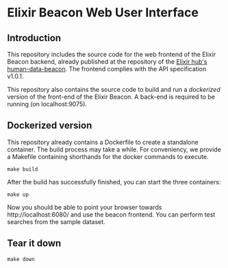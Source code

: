 # Elixir Beacon Web User Interface

## Introduction

This repository includes the source code for the web frontend of the Elixir Beacon backend, already published at the repository of the [Elixir hub's human-data-beacon](https://github.com/elixirhub/human-data-beacon). The frontend complies with the API specification v1.0.1.

This repository also contains the source code to build and run a _dockerized_ version of the front-end of the Elixir Beacon. A back-end is required to be running (on localhost:9075).

## Dockerized version

This repository already contains a Dockerfile to create a standalone container. The build process may take a while.
For conveniency, we provide a Makefile containing shorthands for the docker commands to execute.

	make build

After the build has successfully finished, you can start the three containers:

	make up

Now you should be able to point your browser towards http://localhost:6080/ and use the beacon frontend. You can perform test searches from the sample dataset.

## Tear it down

	make down
